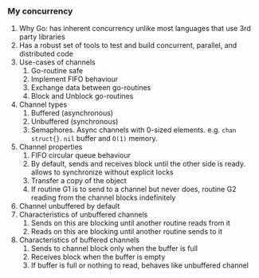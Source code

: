 ### My concurrency

1. Why Go: has inherent concurrency unlike most languages that use 3rd party libraries
2. Has a robust set of tools to test and build concurrent, parallel, and distributed code
3. Use-cases of channels
    1. Go-routine safe
    2. Implement FIFO behaviour
    3. Exchange data between go-routines
    4. Block and Unblock go-routines
4. Channel types
    1. Buffered (asynchronous)
    2. Unbuffered (synchronous)
    3. Semaphores. Async channels with 0-sized elements. e.g. `chan struct{}`. `nil` buffer and `O(1)` memory.
5. Channel properties
    1. FIFO circular queue behaviour
    2. By default, sends and receives block until the other side is ready. allows to synchronize without explicit locks
    3. Transfer a copy of the object
    4. If routine G1 is to send to a channel but never does, routine G2 reading from the channel blocks indefinitely
6. Channel unbuffered by default
7. Characteristics of unbuffered channels
    1. Sends on this are blocking until another routine reads from it
    2. Reads on this are blocking until another routine sends to it
8. Characteristics of buffered channels
    1. Sends to channel block only when the buffer is full
    2. Receives block when the buffer is empty
    3. If buffer is full or nothing to read, behaves like unbuffered channel 